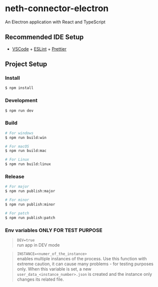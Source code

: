 # neth-connector-electron

An Electron application with React and TypeScript

## Recommended IDE Setup

- [VSCode](https://code.visualstudio.com/) + [ESLint](https://marketplace.visualstudio.com/items?itemName=dbaeumer.vscode-eslint) + [Prettier](https://marketplace.visualstudio.com/items?itemName=esbenp.prettier-vscode)

## Project Setup

### Install

```bash
$ npm install
```

### Development

```bash
$ npm run dev
```

### Build

```bash
# For windows
$ npm run build:win

# For macOS
$ npm run build:mac

# For Linux
$ npm run build:linux
```

### Release

```bash
# For major
$ npm run publish:major

# For minor
$ npm run publish:minor

# For patch
$ npm run publish:patch
```

### Env variables ONLY FOR TEST PURPOSE

> `DEV=true`\
> run app in DEV mode

> `INSTANCE=<numer_of_the_instance>`\
> enables multiple instances of the process. Use this function with extreme caution, it can cause many problems - for testing purposes only. When this variable is set, a new `user_data_<instance_number>.json` is created and the instance only changes its related file.
